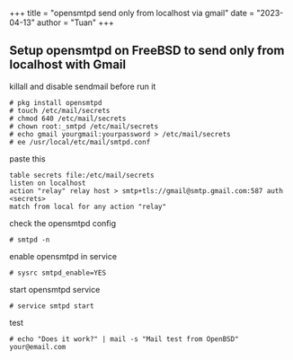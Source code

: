 +++
title = "opensmtpd send only from localhost via gmail"
date = "2023-04-13"
author = "Tuan"
+++
## Setup opensmtpd on FreeBSD to send only from localhost with Gmail

killall and disable sendmail before run it

```
# pkg install opensmtpd
# touch /etc/mail/secrets
# chmod 640 /etc/mail/secrets
# chown root:_smtpd /etc/mail/secrets
# echo gmail yourgmail:yourpassword > /etc/mail/secrets
# ee /usr/local/etc/mail/smtpd.conf
```

paste this

```
table secrets file:/etc/mail/secrets
listen on localhost
action "relay" relay host > smtp+tls://gmail@smtp.gmail.com:587 auth <secrets>
match from local for any action "relay"
```

check the opensmtpd config

`# smtpd -n`

enable opensmtpd in service

`# sysrc smtpd_enable=YES`

start opensmtpd service

`# service smtpd start`

test

`# echo "Does it work?" | mail -s "Mail test from OpenBSD" your@email.com`